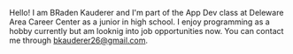 Hello! I am BRaden Kauderer and I'm part of the App Dev class at Deleware Area Career Center as a junior in high school. I enjoy programming as a hobby currently but am looknig into job opportunities now. You can contact me through bkauderer26@gmail.com.
